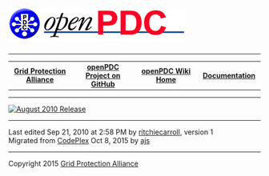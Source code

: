 <html lang="en" xmlns="http://www.w3.org/1999/xhtml">
<head>
<meta charset="utf-8" />
</head>
<body>
<!--HtmlToGmd.Body-->
<h1><a href="https://github.com/GridProtectionAlliance/openPDC/tree/master/Source/Documentation/wiki/openPDC_Home.md"><img src="https://github.com/GridProtectionAlliance/openPDC/blob/master/Source/Documentation/wiki/openPDC_Logo.png" alt="The Open Source Phasor Data Concentrator" /></a></h1>
<hr />
<div id="NavigationMenu">
<table style="width: 100%; border-collapse: collapse; border: 0px solid gray;">
<tr>
<td style="width: 25%; text-align:center;"><b><a href="http://www.gridprotectionalliance.org">Grid Protection Alliance</a></b></td>
<td style="width: 25%; text-align:center;"><b><a href="https://github.com/GridProtectionAlliance/openPDC">openPDC Project on GitHub</a></b></td>
<td style="width: 25%; text-align:center;"><b><a href="https://github.com/GridProtectionAlliance/openPDC/tree/master/Source/Documentation/wiki/openPDC_Home.md">openPDC Wiki Home</a></b></td>
<td style="width: 25%; text-align:center;"><b><a href="https://github.com/GridProtectionAlliance/openPDC/tree/master/Source/Documentation/wiki/openPDC_Documentation_Home.md">Documentation</a></b></td>
</tr>
</table>
</div>
<hr />
<!--/HtmlToGmd.Body-->
<div class="WikiContent">
<div class="wikidoc">
<p><a title="openPDC August 2010 Release" href="https://github.com/GridProtectionAlliance/openPDC/tree/master/Source/Documentation/wiki/openPDC_v1.1_Release_48468.md"><img title="August 2010 Release" border="0" alt="August 2010 Release" src="https://github.com/GridProtectionAlliance/openPDC/blob/master/Source/Documentation/wiki/August_2010_version_1_2_release_Features.files/August2010Release_3.png" width="806" height="1039" style="border-bottom:0px; border-left:0px; display:inline; border-top:0px; border-right:0px"></a></p>
</div>
</div>
<div id="footer">
<hr />
Last edited <span class="smartDate" title="9/21/2010 2:58:31 PM" LocalTimeTicks="1285106311">Sep 21, 2010 at 2:58 PM</span> by <a id="wikiEditByLink" href="http://www.codeplex.com/site/users/view/ritchiecarroll.htm">ritchiecarroll</a>, version 1<br />
Migrated from <a href="http://openpdc.codeplex.com/wikipage?title=August 2010 version 1.2 Release Features">CodePlex</a> Oct 8, 2015 by <a href="https://github.com/GridProtectionAlliance/openPDC/tree/master/Source/Documentation/wiki/Contributors/ajstadlin.md">ajs</a>
</div>
<!--HtmlToGmd.Foot-->
<div id="copyright">
<hr />
Copyright 2015 <a href="http://www.gridprotectionalliance.org">Grid Protection Alliance</a>
</div>
<!--/HtmlToGmd.Foot-->
</body>
</html>
